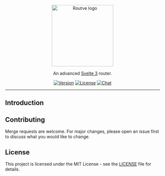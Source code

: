 <p align="center"><img width="200" src="https://i.ibb.co/gRSQL1G/routve.png" alt="Routve logo"></p>
<p align="center">
  An advanced <a href="https://svelte.dev">Svelte 3</a> router.
</p>
<p align="center">
  <a href="https://www.npmjs.com/package/routve"><img src="https://img.shields.io/npm/v/routve.svg?sanitize=true" alt="Version"></a>
  <a href="https://github.com/routve/routve/blob/dev/LICENSE"><img src="https://img.shields.io/npm/l/routve.svg?sanitize=true" alt="License"></a>
  <a href="https://discord.gg/XdVvr2"><img src="https://img.shields.io/badge/chat-on%20discord-7289da.svg?sanitize=true" alt="Chat"></a>
</p>

---

## Introduction

## Contributing

Merge requests are welcome. For major changes, please open an issue first to discuss what you would like to change.

## License

This project is licensed under the MIT License - see the [LICENSE](LICENSE) file for details.
